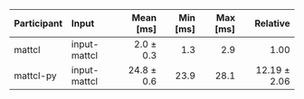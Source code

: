 | Participant | Input | Mean [ms] | Min [ms] | Max [ms] | Relative |
|:---|:---|---:|---:|---:|---:|
| mattcl | input-mattcl | 2.0 ± 0.3 | 1.3 | 2.9 | 1.00 |
| mattcl-py | input-mattcl | 24.8 ± 0.6 | 23.9 | 28.1 | 12.19 ± 2.06 |
